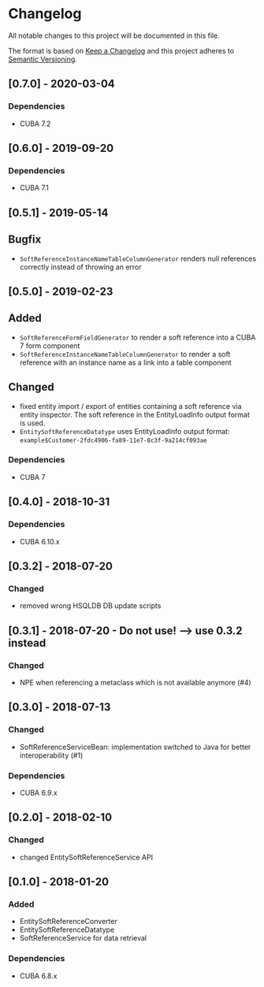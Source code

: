 # Changelog
All notable changes to this project will be documented in this file.

The format is based on [Keep a Changelog](http://keepachangelog.com/en/1.0.0/)
and this project adheres to [Semantic Versioning](http://semver.org/spec/v2.0.0.html).

## [0.7.0] - 2020-03-04

### Dependencies
- CUBA 7.2

## [0.6.0] - 2019-09-20

### Dependencies
- CUBA 7.1

## [0.5.1] - 2019-05-14

## Bugfix
- `SoftReferenceInstanceNameTableColumnGenerator` renders null references correctly instead of throwing an error

## [0.5.0] - 2019-02-23

## Added
- `SoftReferenceFormFieldGenerator` to render a soft reference into a CUBA 7 form component
- `SoftReferenceInstanceNameTableColumnGenerator` to render a soft reference with an instance name as a link into a table component

## Changed
- fixed entity import / export of entities containing a soft reference via entity inspector. The soft reference in the EntityLoadInfo output format is used.
- `EntitySoftReferenceDatatype` uses EntityLoadInfo output format: `example$Customer-2fdc4906-fa89-11e7-8c3f-9a214cf093ae`

### Dependencies
- CUBA 7

## [0.4.0] - 2018-10-31

### Dependencies
- CUBA 6.10.x

## [0.3.2] - 2018-07-20

### Changed
- removed wrong HSQLDB DB update scripts

## [0.3.1] - 2018-07-20 - Do not use! --> use 0.3.2 instead

### Changed
- NPE when referencing a metaclass which is not available anymore (#4)

## [0.3.0] - 2018-07-13

### Changed
- SoftReferenceServiceBean: implementation switched to Java for better interoperability (#1)

### Dependencies
- CUBA 6.9.x

## [0.2.0] - 2018-02-10

### Changed
- changed EntitySoftReferenceService API


## [0.1.0] - 2018-01-20

### Added
- EntitySoftReferenceConverter
- EntitySoftReferenceDatatype
- SoftReferenceService for data retrieval


### Dependencies
- CUBA 6.8.x
